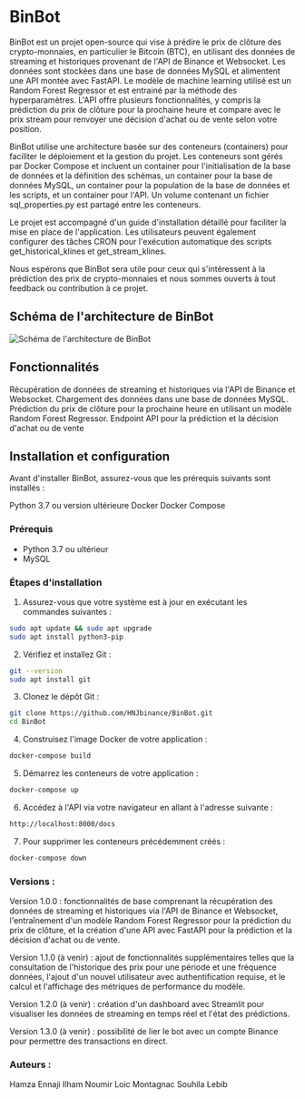 # BinBot

BinBot est un projet open-source qui vise à prédire le prix de clôture des crypto-monnaies, en particulier le Bitcoin (BTC), en utilisant des données de streaming et historiques provenant de l'API de Binance et Websocket. Les données sont stockées dans une base de données MySQL et alimentent une API montée avec FastAPI. Le modèle de machine learning utilisé est un Random Forest Regressor et est entrainé par la méthode des hyperparamètres. L'API offre plusieurs fonctionnalités, y compris la prédiction du prix de clôture pour la prochaine heure et compare avec le prix stream pour renvoyer une décision d'achat ou de vente selon votre position.

BinBot utilise une architecture basée sur des conteneurs (containers) pour faciliter le déploiement et la gestion du projet. Les conteneurs sont gérés par Docker Compose et incluent un container pour l'initialisation de la base de données et la définition des schémas, un container pour la base de données MySQL, un container pour la population de la base de données et les scripts, et un container pour l'API. Un volume contenant un fichier sql_properties.py est partagé entre les conteneurs.

Le projet est accompagné d'un guide d'installation détaillé pour faciliter la mise en place de l'application. Les utilisateurs peuvent également configurer des tâches CRON pour l'exécution automatique des scripts get_historical_klines et get_stream_klines.

Nous espérons que BinBot sera utile pour ceux qui s'intéressent à la prédiction des prix de crypto-monnaies et nous sommes ouverts à tout feedback ou contribution à ce projet.

## Schéma de l'architecture de BinBot

![Schéma de l'architecture de BinBot](https://raw.githubusercontent.com/HNJbinance/BinBot/main/schema_binbot.png)

## Fonctionnalités

Récupération de données de streaming et historiques via l'API de Binance et Websocket.
Chargement des données dans une base de données MySQL.
Prédiction du prix de clôture pour la prochaine heure en utilisant un modèle Random Forest Regressor.
Endpoint API pour la prédiction et la décision d'achat ou de vente

## Installation et configuration

Avant d'installer BinBot, assurez-vous que les prérequis suivants sont installés :

Python 3.7 ou version ultérieure
Docker
Docker Compose

### Prérequis

- Python 3.7 ou ultérieur
- MySQL

### Étapes d'installation

1. Assurez-vous que votre système est à jour en exécutant les commandes suivantes :

```bash
sudo apt update && sudo apt upgrade
sudo apt install python3-pip
```
2. Vérifiez et installez Git :

```bash
git --version
sudo apt install git
```
3. Clonez le dépôt Git :

```bash
git clone https://github.com/HNJbinance/BinBot.git
cd BinBot
```
4. Construisez l'image Docker de votre application :

```bash
docker-compose build
```
5. Démarrez les conteneurs de votre application :

```bash
docker-compose up
```
6. Accédez à l'API via votre navigateur en allant à l'adresse suivante :

```bash
http://localhost:8000/docs
```
7. Pour supprimer les conteneurs précédemment créés :

```bash
docker-compose down
```

### Versions :

Version 1.0.0 : fonctionnalités de base comprenant la récupération des données de streaming et historiques via l'API de Binance et Websocket, l'entraînement d'un modèle Random Forest Regressor pour la prédiction du prix de clôture, et la création d'une API avec FastAPI pour la prédiction et la décision d'achat ou de vente.

Version 1.1.0 (à venir) : ajout de fonctionnalités supplémentaires telles que la consultation de l'historique des prix pour une période et une fréquence données, l'ajout d'un nouvel utilisateur avec authentification requise, et le calcul et l'affichage des métriques de performance du modèle.

Version 1.2.0 (à venir) : création d'un dashboard avec Streamlit pour visualiser les données de streaming en temps réel et l'état des prédictions.

Version 1.3.0 (à venir) : possibilité de lier le bot avec un compte Binance pour permettre des transactions en direct.



### Auteurs :

Hamza Ennaji
Ilham Noumir
Loic Montagnac
Souhila Lebib
